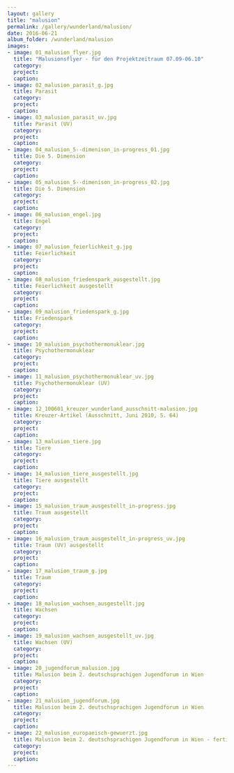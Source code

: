 ```yaml
---
layout: gallery
title: "malusion"
permalink: /gallery/wunderland/malusion/
date: 2016-06-21
album_folder: /wunderland/malusion
images:
- image: 01_malusion_flyer.jpg
  title: "Malusionsflyer - für den Projektzeitraum 07.09-06.10"
  category: 
  project: 
  caption: 
- image: 02_malusion_parasit_g.jpg
  title: Parasit
  category: 
  project: 
  caption: 
- image: 03_malusion_parasit_uv.jpg
  title: Parasit (UV)
  category: 
  project: 
  caption: 
- image: 04_malusion_5--dimenison_in-progress_01.jpg
  title: Die 5. Dimension
  category: 
  project: 
  caption: 
- image: 05_malusion_5--dimenison_in-progress_02.jpg
  title: Die 5. Dimension
  category: 
  project: 
  caption: 
- image: 06_malusion_engel.jpg
  title: Engel
  category: 
  project: 
  caption: 
- image: 07_malusion_feierlichkeit_g.jpg
  title: Feierlichkeit
  category: 
  project: 
  caption: 
- image: 08_malusion_friedenspark_ausgestellt.jpg
  title: Feierlichkeit ausgestellt
  category: 
  project: 
  caption: 
- image: 09_malusion_friedenspark_g.jpg
  title: Friedenspark
  category: 
  project: 
  caption: 
- image: 10_malusion_psychothermonuklear.jpg
  title: Psychothermonuklear
  category: 
  project: 
  caption: 
- image: 11_malusion_psychothermonuklear_uv.jpg
  title: Psychothermonuklear (UV)
  category: 
  project: 
  caption: 
- image: 12_100601_kreuzer_wunderland_ausschnitt-malusion.jpg
  title: Kreuzer-Artikel (Ausschnitt, Juni 2010, S. 64)
  category: 
  project: 
  caption: 
- image: 13_malusion_tiere.jpg
  title: Tiere
  category: 
  project: 
  caption: 
- image: 14_malusion_tiere_ausgestellt.jpg
  title: Tiere ausgestellt
  category: 
  project: 
  caption: 
- image: 15_malusion_traum_ausgestellt_in-progress.jpg
  title: Traum ausgestellt
  category: 
  project: 
  caption: 
- image: 16_malusion_traum_ausgestellt_in-progress_uv.jpg
  title: Traum (UV) ausgestellt
  category: 
  project: 
  caption: 
- image: 17_malusion_traum_g.jpg
  title: Traum
  category: 
  project: 
  caption: 
- image: 18_malusion_wachsen_ausgestellt.jpg
  title: Wachsen
  category: 
  project: 
  caption: 
- image: 19_malusion_wachsen_ausgestellt_uv.jpg
  title: Wachsen (UV)
  category: 
  project: 
  caption: 
- image: 20_jugendforum_malusion.jpg
  title: Malusion beim 2. deutschsprachigen Jugendforum in Wien
  category: 
  project: 
  caption: 
- image: 21_malusion_jugendforum.jpg
  title: Malusion beim 2. deutschsprachigen Jugendforum in Wien
  category: 
  project: 
  caption: 
- image: 22_malusion_europaeisch-gewuerzt.jpg
  title: Malusion beim 2. deutschsprachigen Jugendforum in Wien - fertig gemalt
  category: 
  project: 
  caption: 
---
```

